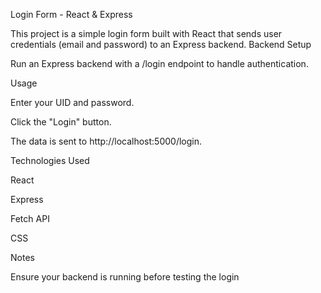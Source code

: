 Login Form - React & Express

This project is a simple login form built with React that sends user credentials (email and password) to an Express backend.
Backend Setup

Run an Express backend with a /login endpoint to handle authentication.

Usage

Enter your UID and password.

Click the "Login" button.

The data is sent to http://localhost:5000/login.


Technologies Used

React

Express

Fetch API

CSS


Notes

Ensure your backend is running before testing the login

